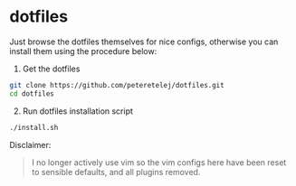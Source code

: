 # dotfiles
Just browse the dotfiles themselves for nice configs, otherwise you can install them using the procedure below:

1. Get the dotfiles
```bash
git clone https://github.com/peteretelej/dotfiles.git 
cd dotfiles                                           
```
2. Run dotfiles installation script
```bash
./install.sh
```

Disclaimer: 

> I no longer actively use vim so the vim configs here have been reset to sensible defaults, and all plugins removed.